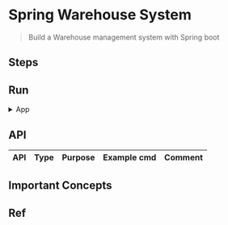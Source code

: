 # Spring Warehouse System
> Build a Warehouse management system with Spring boot

## Steps

## Run

<details>
<summary>App</summary>

- Run DDL first

```bash
#---------------------------
# Run app
#---------------------------

# build
mvn package

# run
java -jar <built_jar>
```

</details>

## API

| API | Type | Purpose | Example cmd | Comment|
| ----- | -------- | ---- | ----- | ---- |


## Important Concepts

## Ref